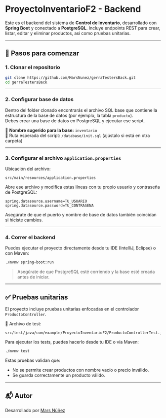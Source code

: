 # ProyectoInventarioF2 - Backend

Este es el backend del sistema de **Control de Inventario**, desarrollado con **Spring Boot** y conectado a **PostgreSQL**. Incluye endpoints REST para crear, listar, editar y eliminar productos, así como pruebas unitarias.

---

## 🚀 Pasos para comenzar

### 1. Clonar el repositorio

```bash
git clone https://github.com/MarsNunez/gerraTestersBack.git
cd gerraTestersBack
```

---

### 2. Configurar base de datos

Dentro del folder clonado encontrarás el archivo SQL base que contiene la estructura de la base de datos (por ejemplo, la tabla `producto`).  
Debes crear una base de datos en PostgreSQL y ejecutar ese script.

📌 **Nombre sugerido para la base:** `inventario`  
📂 Ruta esperada del script: `/database/init.sql` (ajústalo si está en otra carpeta)

---

### 3. Configurar el archivo `application.properties`

Ubicación del archivo:
```
src/main/resources/application.properties
```

Abre ese archivo y modifica estas líneas con tu propio usuario y contraseña de PostgreSQL:

```properties
spring.datasource.username=TU_USUARIO
spring.datasource.password=TU_CONTRASENA
```

Asegúrate de que el puerto y nombre de base de datos también coincidan si hiciste cambios.

---

### 4. Correr el backend

Puedes ejecutar el proyecto directamente desde tu IDE (IntelliJ, Eclipse) o con Maven:

```bash
./mvnw spring-boot:run
```

> Asegúrate de que PostgreSQL esté corriendo y la base esté creada antes de iniciar.

---

## ✅ Pruebas unitarias

El proyecto incluye pruebas unitarias enfocadas en el controlador `ProductoController`.

📄 Archivo de test:
```
src/test/java/com/example/ProyectoInventarioF2/ProductoControllerTest.java
```

Para ejecutar los tests, puedes hacerlo desde tu IDE o vía Maven:

```bash
./mvnw test
```

Estas pruebas validan que:
- No se permite crear productos con nombre vacío o precio inválido.
- Se guarda correctamente un producto válido.

---

## 📬 Autor

Desarrollado por [Mars Núñez](https://github.com/MarsNunez)

